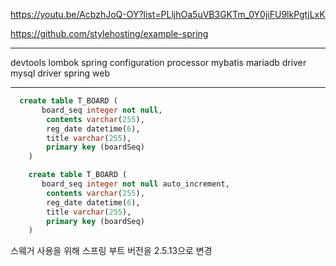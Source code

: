 https://youtu.be/AcbzhJoQ-OY?list=PLljhOa5uVB3GKTm_0Y0jiFU9lkPgtjLxK

https://github.com/stylehosting/example-spring

<hr/>

devtools
lombok
spring configuration processor
mybatis
mariadb driver
mysql driver
spring web

<hr/>

```sql
  create table T_BOARD (
       board_seq integer not null,
        contents varchar(255),
        reg_date datetime(6),
        title varchar(255),
        primary key (boardSeq)
    )
```

```sql
    create table T_BOARD (
       board_seq integer not null auto_increment,
        contents varchar(255),
        reg_date datetime(6),
        title varchar(255),
        primary key (boardSeq)
    )
```

스웨거 사용을 위해 스프링 부트 버전을 2.5.13으로 변경
